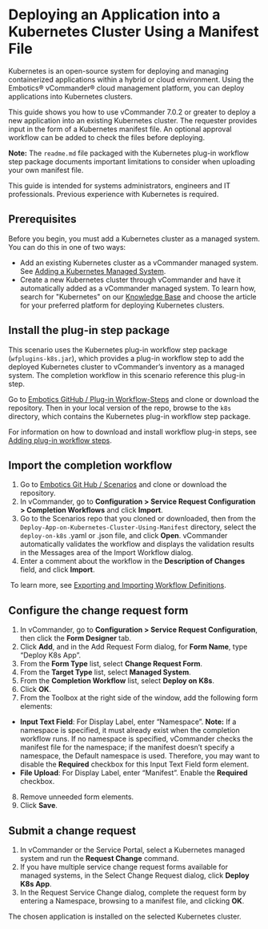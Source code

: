 # Deploying an Application into a Kubernetes Cluster Using a Manifest File

Kubernetes is an open-source system for deploying and managing containerized applications within a hybrid or cloud environment. Using the Embotics® vCommander® cloud management platform, you can deploy applications into Kubernetes clusters. 

This guide shows you how to use vCommander 7.0.2 or greater to deploy a new application into an existing Kubernetes cluster. The requester provides input in the form of a Kubernetes manifest file. An optional approval workflow can be added to check the files before deploying. 

**Note:** The `readme.md` file packaged with the Kubernetes plug-in workflow step package documents important limitations to consider when uploading your own manifest file.

This guide is intended for systems administrators, engineers and IT professionals. Previous experience with Kubernetes is required.

## Prerequisites

Before you begin, you must add a Kubernetes cluster as a managed system. You can do this in one of two ways:

- Add an existing Kubernetes cluster as a vCommander managed system. See [Adding a Kubernetes Managed System](https://docs.embotics.com/vCommander/adding-kubernetes-managed-systems.htm).
- Create a new Kubernetes cluster through vCommander and have it automatically added as a vCommander managed system. To learn how, search for "Kubernetes" on our [Knowledge Base](https://support.embotics.com/support/solutions/8000051955) and choose the article for your preferred platform for deploying Kubernetes clusters.

## Install the plug-in step package

This scenario uses the Kubernetes plug-in workflow step package (`wfplugins-k8s.jar`), which provides a plug-in workflow step to add the deployed Kubernetes cluster to vCommander’s inventory as a managed system. The completion workflow in this scenario reference this plug-in step.

Go to [Embotics GitHub / Plug-in Workflow-Steps](https://github.com/Embotics/Plug-in-Workflow-Steps) and clone or download the repository. Then in your local version of the repo, browse to the `k8s` directory, which contains the Kubernetes plug-in workflow step package. 

For information on how to download and install workflow plug-in steps, see [Adding plug-in workflow steps](https://docs.embotics.com/vCommander/Using-Plug-In-WF-Steps.htm#Adding).

## Import the completion workflow

1. Go to [Embotics Git Hub / Scenarios](https://github.com/Embotics/Scenarios) and clone or download the repository.
1. In vCommander, go to **Configuration > Service Request Configuration > Completion Workflows** and click **Import**.
1. Go to the Scenarios repo that you cloned or downloaded, then from the `Deploy-App-on-Kubernetes-Cluster-Using-Manifest` directory, select the `deploy-on-k8s`  .yaml or .json file, and click **Open**.
   vCommander automatically validates the workflow and displays the validation results in the Messages area of the Import Workflow dialog.
1. Enter a comment about the workflow in the **Description of Changes** field, and click **Import**.

​        To learn more, see [Exporting and Importing Workflow Definitions](https://docs.embotics.com/vCommander/exporting-and-importing-workflows.htm).

##  Configure the change request form

1. In vCommander, go to **Configuration > Service Request Configuration**, then click the **Form Designer** tab.
1. Click **Add**, and in the Add Request Form dialog, for **Form Name**, type “Deploy K8s App”.
1. From the **Form Type** list, select **Change Request Form**.
1. From the **Target Type** list, select **Managed System**.
1. From the **Completion Workflow** list, select **Deploy on K8s**.
1. Click **OK**.
1. From the Toolbox at the right side of the window, add the following form elements:
  - **Input Text Field**: For Display Label, enter “Namespace”.
     **Note:** If a namespace is specified, it must already exist when the completion workflow runs. If no namespace is specified, vCommander checks the manifest file for the namespace; if the manifest doesn’t specify a namespace, the Default namespace is used. Therefore, you may want to disable the **Required** checkbox for this Input Text Field form element.
  - **File Upload**: For Display Label, enter “Manifest”. Enable the **Required** checkbox.
8. Remove unneeded form elements.
9. Click **Save**.

## Submit a change request

1. In vCommander or the Service Portal, select a Kubernetes managed system and run the **Request Change** command.
1. If you have multiple service change request forms available for managed systems, in the Select Change Request dialog, click **Deploy K8s App**.
1.  In the Request Service Change dialog, complete the request form by entering a Namespace, browsing to a manifest file, and clicking **OK**.

The chosen application is installed on the selected Kubernetes cluster.

